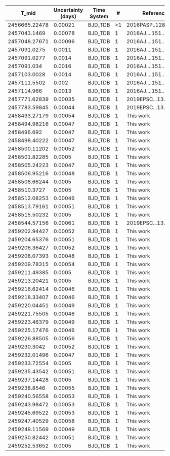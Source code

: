 |T_mid|Uncertainty (days)           |Time System|#                                            |Reference                           |
|-----|-----------------------------|-----------|---------------------------------------------|------------------------------------|
|2456665.22478|0.00021                      |BJD_TDB    |>1                                           |2016PASP..128f4401T                 |
|2457043.1469|0.00078                      |BJD_TDB    |1                                            |2016AJ....151..138R                 |
|2457048.27671|0.00096                      |BJD_TDB    |1                                            |2016AJ....151..138R                 |
|2457091.0275|0.0011                       |BJD_TDB    |1                                            |2016AJ....151..138R                 |
|2457091.0277|0.0014                       |BJD_TDB    |1                                            |2016AJ....151..138R                 |
|2457091.034|0.0016                       |BJD_TDB    |1                                            |2016AJ....151..138R                 |
|2457103.0028|0.0014                       |BJD_TDB    |1                                            |2016AJ....151..138R                 |
|2457111.5502|0.002                        |BJD_TDB    |1                                            |2016AJ....151..138R                 |
|2457114.966|0.0013                       |BJD_TDB    |1                                            |2016AJ....151..138R                 |
|2457771.62839|0.00035                      |BJD_TDB    |1                                            |2019EPSC...13..595E                 |
|2457783.59845|0.00044                      |BJD_TDB    |1                                            |2019EPSC...13..595E                 |
|2458493.27179|0.00054                      |BJD_TDB    |1                                            |This work                           |
|2458494.98216|0.00047                      |BJD_TDB    |1                                            |This work                           |
|2458496.692|0.00047                      |BJD_TDB    |1                                            |This work                           |
|2458498.40222|0.00047                      |BJD_TDB    |1                                            |This work                           |
|2458500.11202|0.00052                      |BJD_TDB    |1                                            |This work                           |
|2458501.82285|0.0005                       |BJD_TDB    |1                                            |This work                           |
|2458505.24223|0.00047                      |BJD_TDB    |1                                            |This work                           |
|2458506.95216|0.00048                      |BJD_TDB    |1                                            |This work                           |
|2458508.66244|0.0005                       |BJD_TDB    |1                                            |This work                           |
|2458510.3727|0.0005                       |BJD_TDB    |1                                            |This work                           |
|2458512.08253|0.00046                      |BJD_TDB    |1                                            |This work                           |
|2458513.79161|0.00051                      |BJD_TDB    |1                                            |This work                           |
|2458515.50232|0.0005                       |BJD_TDB    |1                                            |This work                           |
|2458544.57156|0.00061                      |BJD_TDB    |1                                            |2019EPSC...13..595E                 |
|2459202.94427|0.00052                      |BJD_TDB    |1                                            |This work                           |
|2459204.65376|0.00051                      |BJD_TDB    |1                                            |This work                           |
|2459206.36427|0.00052                      |BJD_TDB    |1                                            |This work                           |
|2459208.07393|0.00048                      |BJD_TDB    |1                                            |This work                           |
|2459209.78315|0.00054                      |BJD_TDB    |1                                            |This work                           |
|2459211.49385|0.0005                       |BJD_TDB    |1                                            |This work                           |
|2459213.20421|0.0005                       |BJD_TDB    |1                                            |This work                           |
|2459216.62414|0.00046                      |BJD_TDB    |1                                            |This work                           |
|2459218.33407|0.00046                      |BJD_TDB    |1                                            |This work                           |
|2459220.04451|0.00049                      |BJD_TDB    |1                                            |This work                           |
|2459221.75505|0.00046                      |BJD_TDB    |1                                            |This work                           |
|2459223.46379|0.00049                      |BJD_TDB    |1                                            |This work                           |
|2459225.17476|0.00046                      |BJD_TDB    |1                                            |This work                           |
|2459226.88505|0.00056                      |BJD_TDB    |1                                            |This work                           |
|2459230.3042|0.00052                      |BJD_TDB    |1                                            |This work                           |
|2459232.01496|0.00047                      |BJD_TDB    |1                                            |This work                           |
|2459233.72554|0.0005                       |BJD_TDB    |1                                            |This work                           |
|2459235.43542|0.00051                      |BJD_TDB    |1                                            |This work                           |
|2459237.14428|0.0005                       |BJD_TDB    |1                                            |This work                           |
|2459238.8546|0.00055                      |BJD_TDB    |1                                            |This work                           |
|2459240.56558|0.00053                      |BJD_TDB    |1                                            |This work                           |
|2459243.98472|0.00053                      |BJD_TDB    |1                                            |This work                           |
|2459245.69522|0.00053                      |BJD_TDB    |1                                            |This work                           |
|2459247.40529|0.00058                      |BJD_TDB    |1                                            |This work                           |
|2459249.11569|0.00049                      |BJD_TDB    |1                                            |This work                           |
|2459250.82442|0.00051                      |BJD_TDB    |1                                            |This work                           |
|2459252.53652|0.0005                       |BJD_TDB    |1                                            |This work                           |
